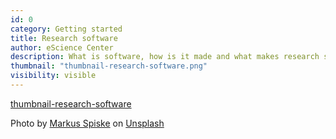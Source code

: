 ```yaml
---
id: 0
category: Getting started
title: Research software
author: eScience Center
description: What is software, how is it made and what makes research software so special?
thumbnail: "thumbnail-research-software.png"
visibility: visible
---
```


[thumbnail-research-software](https://unsplash.com/photos/colorful-software-or-web-code-on-a-computer-monitor-Skf7HxARcoc?utm_content=creditShareLink&utm_medium=referral&utm_source=unsplash)

Photo by <a href="https://unsplash.com/@markusspiske?utm_content=creditCopyText&utm_medium=referral&utm_source=unsplash">Markus Spiske</a> on <a href="https://unsplash.com/photos/colorful-software-or-web-code-on-a-computer-monitor-Skf7HxARcoc?utm_content=creditCopyText&utm_medium=referral&utm_source=unsplash">Unsplash</a>




